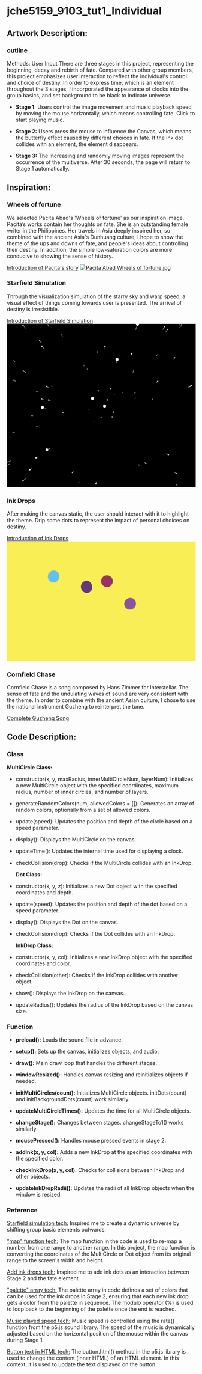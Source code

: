 # jche5159_9103_tut1_Individual

## Artwork Description:
### outline
Methods: User Input
There are three stages in this project, representing the beginning, decay and rebirth of fate. Compared with other group members, this project emphasizes user interaction to reflect the individual's control and choice of destiny. In order to express time, which is an element throughout the 3 stages, I incorporated the appearance of clocks into the group basics, and set background to be black to indicate universe.

* **Stage 1:**
  Users control the image movement and music playback speed by moving the mouse horizontally, which means controlling fate. Click to start playing music.

* **Stage 2:**
  Users press the mouse to influence the Canvas, which means the butterfly effect caused by different choices in fate. If the ink dot collides with an element, the element disappears.

* **Stage 3:**
  The increasing and randomly moving images represent the occurrence of the multiverse. After 30 seconds, the page will return to Stage 1 automatically.


## Inspiration:
### Wheels of fortune
We selected Pacita Abad's 'Wheels of fortune' as our inspiration image. Pacita’s works contain her thoughts on fate. She is an outstanding female writer in the Philippines. Her travels in Asia deeply inspired her, so combined with the ancient Asia's Dunhuang culture, I hope to show the theme of the ups and downs of fate, and people's ideas about controlling their destiny. In addition, the simple low-saturation colors are more conducive to showing the sense of history.

[Introduction of Pacita's story](https://www.artsy.net/artwork/pacita-abad-wheels-of-fortune)
[![Pacita Abad Wheels of fortune.jpg](https://img2.imgtp.com/2024/05/30/23dRn1bE.jpg)](https://img2.imgtp.com/2024/05/30/23dRn1bE.jpg)

### Starfield Simulation
Through the visualization simulation of the starry sky and warp speed, a visual effect of things coming towards user is presented. The arrival of destiny is irresistible.

[Introduction of Starfield Simulation](https://www.youtube.com/watch?v=17WoOqgXsRM)
![Star](https://github.com/Doooogy/jche5159_9103_tut1/blob/d32f7f47506bc5c6060061846aa02c135186de41/assets/Star.jpg)

### Ink Drops
After making the canvas static, the user should interact with it to highlight the theme. Drip some dots to represent the impact of personal choices on destiny.

[Introduction of Ink Drops](https://www.youtube.com/watch?v=p7IGZTjC008)
![Ink Drop](https://github.com/Doooogy/jche5159_9103_tut1/blob/d32f7f47506bc5c6060061846aa02c135186de41/assets/Ink%20Drop.jpg)

### Cornfield Chase
Cornfield Chase is a song composed by Hans Zimmer for Interstellar. The sense of fate and the undulating waves of sound are very consistent with the theme. In order to combine with the ancient Asian culture, I chose to use the national instrument Guzheng to reinterpret the tune.

[Complete Guzheng Song](https://www.bilibili.com/video/BV1jT4y1q78n/?spm_id_from=333.337.search-card.all.click&vd_source=bc951931180c440a2da29944e924aca6)

## Code Description:
### Class
 **MultiCircle Class:**  
- constructor(x, y, maxRadius, innerMultiCircleNum, layerNum): Initializes a new MultiCircle object with the specified coordinates, maximum radius, number of inner circles, and number of layers.

- generateRandomColors(num, allowedColors = []): Generates an array of random colors, optionally from a set of allowed colors.

- update(speed): Updates the position and depth of the circle based on a speed parameter.

- display(): Displays the MultiCircle on the canvas.

- updateTime(): Updates the internal time used for displaying a clock.

- checkCollision(drop): Checks if the MultiCircle collides with an InkDrop.

  **Dot Class:**  
- constructor(x, y, z): Initializes a new Dot object with the specified coordinates and depth.

- update(speed): Updates the position and depth of the dot based on a speed parameter.

- display(): Displays the Dot on the canvas.

- checkCollision(drop): Checks if the Dot collides with an InkDrop.

  **InkDrop Class:**  
- constructor(x, y, col): Initializes a new InkDrop object with the specified coordinates and color.

- checkCollision(other): Checks if the InkDrop collides with another object.

- show(): Displays the InkDrop on the canvas.

- updateRadius(): Updates the radius of the InkDrop based on the canvas size.

### Function
* **preload():**
Loads the sound file in advance.

* **setup():**
Sets up the canvas, initializes objects, and audio.

* **draw():**
Main draw loop that handles the different stages.

* **windowResized():**
Handles canvas resizing and reinitializes objects if needed.

* **initMultiCircles(count):**
Initializes MultiCircle objects. initDots(count) and initBackgroundDots(count) work similarly.

* **updateMultiCircleTimes():**
Updates the time for all MultiCircle objects.

* **changeStage():**
Changes between stages. changeStageTo1() works similarly.

* **mousePressed():**
Handles mouse pressed events in stage 2.

* **addInk(x, y, col):**
Adds a new InkDrop at the specified coordinates with the specified color.

* **checkInkDrop(x, y, col):**
Checks for collisions between InkDrop and other objects.

* **updateInkDropRadii():**
Updates the radii of all InkDrop objects when the window is resized.

### Reference
[Starfield simulation tech:](https://www.youtube.com/watch?v=17WoOqgXsRM)
Inspired me to create a dynamic universe by shifting group basic elements outwards.

["map" function tech:](https://p5js.org/reference/#/p5/map)
The map function in the code is used to re-map a number from one range to another range. In this project, the map function is converting the coordinates of the MultiCircle or Dot object from its original range to the screen's width and height.

[Add ink drops tech:](https://www.youtube.com/watch?v=p7IGZTjC008)
Inspired me to add ink dots as an interaction between Stage 2 and the fate element.

["palette" array tech:](https://github.com/remistura/p5.palette)
The palette array in code defines a set of colors that can be used for the ink drops in Stage 2, ensuring that each new ink drop gets a color from the palette in sequence. The modulo operator (%) is used to loop back to the beginning of the palette once the end is reached.

[Music played speed tech:](https://www.geeksforgeeks.org/p5-js-rate-function/)
Music speed is controlled using the rate() function from the p5.js sound library. The speed of the music is dynamically adjusted based on the horizontal position of the mouse within the canvas during Stage 1. 

[Button text in HTML tech:](https://www.youtube.com/watch?v=587qclhguQg)
The button.html() method in the p5.js library is used to change the content (inner HTML) of an HTML element. In this context, it is used to update the text displayed on the button.